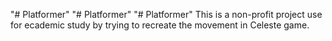 "# Platformer" 
"# Platformer" 
"# Platformer" 
This is a non-profit project use for ecademic study by trying to recreate the movement in Celeste game.
